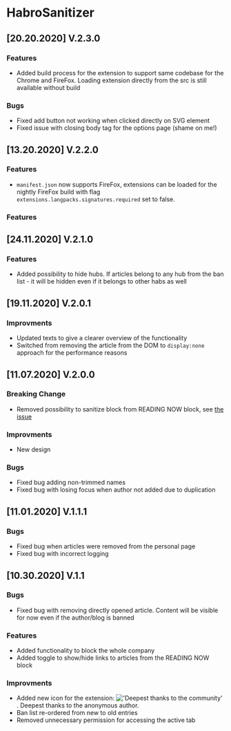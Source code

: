 # HabroSanitizer

## [20.20.2020] V.2.3.0

### Features

* Added build process for the extension to support same codebase for the Chrome and FireFox. Loading extension directly from the src is still available without build

### Bugs

* Fixed add button not working when clicked directly on SVG element
* Fixed issue with closing body tag for the options page (shame on me!)

## [13.20.2020] V.2.2.0

### Features

* `manifest.json` now supports FireFox, extensions can be loaded for the nightly FireFox build with flag `extensions.langpacks.signatures.required` set to false.

### Features

## [24.11.2020] V.2.1.0

### Features

* Added possibility to hide hubs. If articles belong to any hub from the ban list - it will be hidden even if it belongs to other habs as well

## [19.11.2020] V.2.0.1

### Improvments

* Updated texts to give a clearer overview of the functionality
* Switched from removing the article from the DOM to `display:none` approach for the performance reasons

## [11.07.2020] V.2.0.0

### Breaking Change

* Removed possibility to sanitize block from READING NOW block, see [the issue](https://github.com/Drag13/HabrSanitizer/issues/6)

### Improvments

* New design

### Bugs

* Fixed bug adding non-trimmed names
* Fixed bug with losing focus when author not added due to duplication

## [11.01.2020] V.1.1.1

### Bugs

* Fixed bug when articles were removed from the personal page
* Fixed bug with incorrect logging

## [10.30.2020] V.1.1

### Bugs

* Fixed bug with removing directly opened article. Content will be visible for now even if the author/blog is banned

### Features

* Added functionality to block the whole company
* Added toggle to show/hide links to articles from the READING NOW block

### Improvments

* Added new icon for the extension: !['Deepest thanks to the community'](./src/asset/i19.png). Deepest thanks to the anonymous author.
* Ban list re-ordered from new to old entries
* Removed unnecessary permission for accessing the active tab
